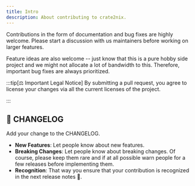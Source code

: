 ```yaml
---
title: Intro
description: About contributing to crate2nix.
---
```


Contributions in the form of documentation and bug fixes are highly welcome.
Please start a discussion with us maintainers before working on larger features.

Feature ideas are also welcome -- just know that this is a pure hobby side
project and we might not allocate a lot of bandwidth to this. Therefore, important
bug fixes are always prioritized.

:::tip[⚖️ Important Legal Notice]
By submitting a pull request, you agree to license your changes via all the
current licenses of the project.

:::

## 🥳 CHANGELOG

Add your change to the CHANGELOG.

* **New Features**: Let people know about new features.
* **Breaking Changes**: Let people know about breaking changes. Of course, please
  keep them rare and if at all possible warn people for a few releases before
  implementing them.
* **Recognition**: That way you ensure that your contribution is recognized in the
  next release notes 🤗.
